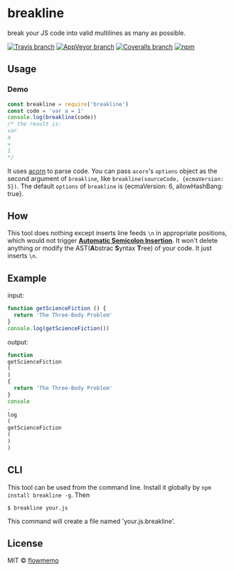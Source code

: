 # breakline
break your JS code into valid multilines as many as possible.

[![Travis branch](https://img.shields.io/travis/flowmemo/breakline/master.svg?style=flat-square)](https://travis-ci.org/flowmemo/breakline)
[![AppVeyor branch](https://img.shields.io/appveyor/ci/flowmemo/breakline/master.svg?style=flat-square&label=Win%20Test)](https://ci.appveyor.com/project/flowmemo/breakline/branch/master)
[![Coveralls branch](https://img.shields.io/coveralls/flowmemo/breakline/master.svg?style=flat-square)](https://coveralls.io/github/flowmemo/breakline?branch=master)
[![npm](https://img.shields.io/npm/v/breakline.svg?style=flat-square)](https://www.npmjs.com/package/breakline)

## Usage
### Demo
```js
const breakline = require('breakline')
const code = 'var a = 1'
console.log(breakline(code))
/* the result is:
var
a
=
1
*/
```

It uses [acorn](https://github.com/ternjs/acorn) to parse code. You can pass `acorn`'s `options` object as the second argument of `breakline`, like `breakline(sourceCode, {ecmaVersion: 5})`. The default `options` of `breakline` is {ecmaVersion: 6, allowHashBang: true}.

## How
This tool does nothing except inserts line feeds `\n` in appropriate positions, which would not trigger [**Automatic Semicolon Insertion**](http://www.ecma-international.org/ecma-262/6.0/#sec-automatic-semicolon-insertion). It won't delete anything or modify the AST(**A**bstrac **S**yntax **T**ree) of your code. It just inserts `\n`.


## Example
input:

```js
function getScienceFiction () {
  return 'The Three-Body Problem'
}
console.log(getScienceFiction())
```
output:

```js
function
getScienceFiction
(
)
{
  return 'The Three-Body Problem'
}
console
.
log
(
getScienceFiction
(
)
)
```
## CLI
This tool can be used from the command line. Install it globally by `npm install breakline -g`.
Then
```shell
$ breakline your.js
```
This command will create a file named 'your.js.breakline'.

## License
MIT © [flowmemo](http://weibo.com/flowmemo)